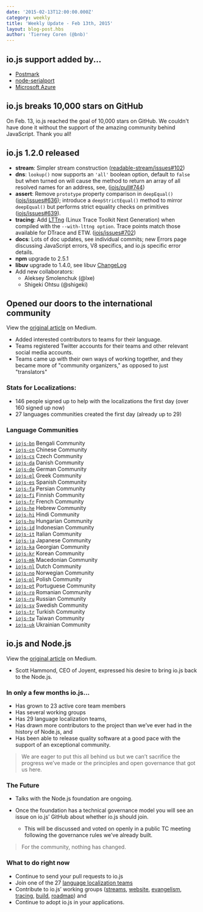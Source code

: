 ```yaml
---
date: '2015-02-13T12:00:00.000Z'
category: weekly
title: 'Weekly Update - Feb 13th, 2015'
layout: blog-post.hbs
author: 'Tierney Coren (@bnb)'
---
```


## io.js support added by...

- [Postmark](http://blog.postmarkapp.com/post/110829734198/its-official-were-getting-cozy-with-node-js)
- [node-serialport](https://github.com/voodootikigod/node-serialport/issues/439)
- [Microsoft Azure](http://azure.microsoft.com/en-us/documentation/articles/web-sites-nodejs-iojs/)

## io.js breaks 10,000 stars on GitHub

On Feb. 13, io.js reached the goal of 10,000 stars on GitHub. We couldn't have done it without the support of the amazing community behind JavaScript. Thank you all!

## io.js 1.2.0 released

- **stream**: Simpler stream construction ([readable-stream/issues#102](https://github.com/iojs/readable-stream/issues/102))
- **dns**: `lookup()` now supports an `'all'` boolean option, default to `false` but when turned on will cause the method to return an array of all resolved names for an address, see, ([iojs/pull#744](https://github.com/nodejs/node/pull/744))
- **assert**: Remove `prototype` property comparison in `deepEqual()` ([iojs/issues#636](https://github.com/nodejs/node/pull/636)); introduce a `deepStrictEqual()` method to mirror `deepEqual()` but performs strict equality checks on primitives ([iojs/issues#639](https://github.com/nodejs/node/pull/639)).
- **tracing**: Add [LTTng](http://lttng.org/) (Linux Trace Toolkit Next Generation) when compiled with the `--with-lttng option`. Trace points match those available for DTrace and ETW. ([iojs/issues#702](https://github.com/nodejs/node/pull/702))
- **docs**: Lots of doc updates, see individual commits; new Errors page discussing JavaScript errors, V8 specifics, and io.js specific error details.
- **npm** upgrade to 2.5.1
- **libuv** upgrade to 1.4.0, see libuv [ChangeLog](https://github.com/libuv/libuv/blob/v1.x/ChangeLog)
- Add new collaborators:
  - Aleksey Smolenchuk (@lxe)
  - Shigeki Ohtsu (@shigeki)

## Opened our doors to the international community

View the [original article](https://medium.com/@mikeal/how-io-js-built-a-146-person-27-language-localization-effort-in-one-day-65e5b1c49a62) on Medium.

- Added interested contributors to teams for their language.
- Teams registered Twitter accounts for their teams and other relevant social media accounts.
- Teams came up with their own ways of working together, and they became more of "community organizers," as opposed to just "translators"

### Stats for Localizations:

- 146 people signed up to help with the localizations the first day (over 160 signed up now)
- 27 languages communities created the first day (already up to 29)

### Language Communities

- [`iojs-bn`](https://github.com/iojs/iojs-bn) Bengali Community
- [`iojs-cn`](https://github.com/iojs/iojs-cn) Chinese Community
- [`iojs-cs`](https://github.com/iojs/iojs-cs) Czech Community
- [`iojs-da`](https://github.com/iojs/iojs-da) Danish Community
- [`iojs-de`](https://github.com/iojs/iojs-de) German Community
- [`iojs-el`](https://github.com/iojs/iojs-el) Greek Community
- [`iojs-es`](https://github.com/iojs/iojs-es) Spanish Community
- [`iojs-fa`](https://github.com/iojs/iojs-fa) Persian Community
- [`iojs-fi`](https://github.com/iojs/iojs-fi) Finnish Community
- [`iojs-fr`](https://github.com/iojs/iojs-fr) French Community
- [`iojs-he`](https://github.com/iojs/iojs-he) Hebrew Community
- [`iojs-hi`](https://github.com/iojs/iojs-hi) Hindi Community
- [`iojs-hu`](https://github.com/iojs/iojs-hu) Hungarian Community
- [`iojs-id`](https://github.com/iojs/iojs-id) Indonesian Community
- [`iojs-it`](https://github.com/iojs/iojs-it) Italian Community
- [`iojs-ja`](https://github.com/iojs/iojs-ja) Japanese Community
- [`iojs-ka`](https://github.com/iojs/iojs-ka) Georgian Community
- [`iojs-kr`](https://github.com/iojs/iojs-kr) Korean Community
- [`iojs-mk`](https://github.com/iojs/iojs-mk) Macedonian Community
- [`iojs-nl`](https://github.com/iojs/iojs-nl) Dutch Community
- [`iojs-no`](https://github.com/iojs/iojs-no) Norwegian Community
- [`iojs-pl`](https://github.com/iojs/iojs-pl) Polish Community
- [`iojs-pt`](https://github.com/iojs/iojs-pt) Portuguese Community
- [`iojs-ro`](https://github.com/iojs/iojs-ro) Romanian Community
- [`iojs-ru`](https://github.com/iojs/iojs-ru) Russian Community
- [`iojs-sv`](https://github.com/iojs/iojs-sv) Swedish Community
- [`iojs-tr`](https://github.com/iojs/iojs-tr) Turkish Community
- [`iojs-tw`](https://github.com/iojs/iojs-tw) Taiwan Community
- [`iojs-uk`](https://github.com/iojs/iojs-uk) Ukrainian Community

## io.js and Node.js

View the [original article](https://medium.com/@iojs/io-js-and-a-node-js-foundation-4e14699fb7be) on Medium.

- Scott Hammond, CEO of Joyent, expressed his desire to bring io.js back to the Node.js.

### In only a few months io.js...

- Has grown to 23 active core team members
- Has several working groups
- Has 29 language localization teams,
- Has drawn more contributors to the project than we’ve ever had in the history of Node.js, and
- Has been able to release quality software at a good pace with the support of an exceptional community.

> We are eager to put this all behind us but we can’t sacrifice the progress we’ve made or the principles and open governance that got us here.

### The Future

- Talks with the Node.js foundation are ongoing.
- Once the foundation has a technical governance model you will see an issue on io.js’ GitHub about whether io.js should join.

  - This will be discussed and voted on openly in a public TC meeting following the governance rules we’ve already built.

> For the community, nothing has changed.

### What to do right now

- Continue to send your pull requests to io.js
- Join one of the 27 [language localization teams](https://github.com/iojs/website/issues/125)
- Contribute to io.js’ working groups ([streams](https://github.com/iojs/readable-stream), [website](https://github.com/iojs/website), [evangelism](https://github.com/iojs/website/labels/evangelism), [tracing](https://github.com/iojs/tracing-wg), [build](https://github.com/iojs/build), [roadmap](https://github.com/iojs/roadmap)) and
- Continue to adopt io.js in your applications.
